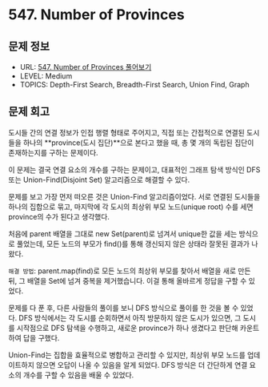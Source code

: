 # 547. Number of Provinces

## 문제 정보

- URL: [547. Number of Provinces 풀어보기](https://leetcode.com/problems/number-of-provinces/description/?envType=study-plan-v2&envId=leetcode-75)
- LEVEL: Medium
- TOPICS: Depth-First Search, Breadth-First Search, Union Find, Graph

## 문제 회고

도시들 간의 연결 정보가 인접 행렬 형태로 주어지고, 직접 또는 간접적으로 연결된 도시들을 하나의 **province(도시 집단)**으로 본다고 했을 때, 총 몇 개의 독립된 집단이 존재하는지를 구하는 문제이다.

이 문제는 결국 연결 요소의 개수를 구하는 문제이고, 대표적인 그래프 탐색 방식인 DFS 또는 Union-Find(Disjoint Set) 알고리즘으로 해결할 수 있다.

문제를 보고 가장 먼저 떠오른 것은 Union-Find 알고리즘이었다. 서로 연결된 도시들을 하나의 집합으로 묶고, 마지막에 각 도시의 최상위 부모 노드(unique root) 수를 세면 province의 수가 된다고 생각했다.

처음에 parent 배열을 그대로 new Set(parent)로 넘겨서 unique한 값을 세는 방식으로 풀었는데, 모든 노드의 부모가 find()를 통해 갱신되지 않은 상태라 잘못된 결과가 나왔다.

`해결 방법`: parent.map(find)로 모든 노드의 최상위 부모를 찾아서 배열을 새로 만든 뒤, 그 배열을 Set에 넘겨 중복을 제거했습니다. 이걸 통해 올바르게 정답을 구할 수 있었다.

문제를 다 푼 후, 다른 사람들의 풀이를 보니 DFS 방식으로 풀이를 한 것을 볼 수 있었다. DFS 방식에서는 각 도시를 순회하면서 아직 방문하지 않은 도시가 있으면, 그 도시를 시작점으로 DFS 탐색을 수행하고, 새로운 province가 하나 생겼다고 판단해 카운트하여 답을 구했다.

Union-Find는 집합을 효율적으로 병합하고 관리할 수 있지만, 최상위 부모 노드를 업데이트하지 않으면 오답이 나올 수 있음을 알게 되었다. DFS 방식은 더 간단하게 연결 요소의 개수를 구할 수 있음을 배울 수 있었다.
